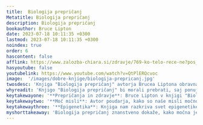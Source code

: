 ```yaml
---
title:  Biologija prepričanj
Metatitle: Biologija prepričanj
description: Biologija prepričanj
bookauthor: Bruce Lipton
date: 2023-07-18 10:11:35 +0300
lastmod: 2023-07-18 10:11:35 +0300
noindex: true
order: 6
hascontent: false
afflink: https://www.zalozba-chiara.si/zdravje/769-ko-telo-rece-ne?pos_id=44065
hasyoutube: false
youtubelink: https://www.youtube.com/watch?v=QtPlERQcvoc
image:  '/images/dobre-knjige/biologija-prepricanj.jpg'
twosdesc: 'Knjiga "Biologija prepričanj" avtorja Brucea Liptona obravnava, kako naša prepričanja in misli lahko vplivajo na funkcijo naših celic in s tem na naše zdravje in dobro počutje. Avtor na osnovi raziskav na področju epigenetike razlaga, kako naše zunanje okolje, vključno z mislimi, čustvi in prepričanji, lahko vpliva na izražanje naših genov.'
whyreadit: 'Knjigo "Biologija prepričanj" bi morali prebrati, saj ponuja vpogled v to, kako naše misli in prepričanja lahko vplivajo na naše fizično stanje, kar nam omogoča, da prevzamemo večjo kontrolo nad našim zdravjem in dobro počutjem. Bruce Lipton z uporabo znanstvenih dognanj razkriva, kako lahko s spremembo naših prepričanj pozitivno vplivamo na naše celice in s tem izboljšamo naše življenje.'
keytakewayone: '**Prepričanja in zdravje**: Bruce Lipton v knjigi "Biologija prepričanj" razlaga, kako lahko naša prepričanja in misli neposredno vplivajo na naše zdravje. Uči nas, da lahko s spremembo prepričanj pozitivno vplivamo na naše fizično stanje.'
keytakewaytwo: '**Moč misli**: Avtor poudarja, kako so naše misli močno orodje, ki lahko spremeni našo biologijo. To poudarja pomen pozitivnega razmišljanja in samokontrole za izboljšanje našega življenja.'
keytakewaythree: '**Epigenetika**: Knjiga nam razkriva svet epigenetike, ki raziskuje, kako lahko naše zunanje okolje in življenjske izkušnje vplivajo na izražanje naših genov. To razumevanje nam omogoča boljše razumevanje našega telesa in nas spodbuja k zdravemu življenjskemu slogu.'
myshorttakeaway: 'Biologija prepričanj znanstveno dokaže, kako močna je moč naših misli in kako močen vpliv ima okolje na nas. Dr. Lipton zpolni vrzel me biologijo, psihologijo in duhovnostjo in na znanstven način razkrije skrivnosti življenja. Je znanstvoenik in filozof in nas preko knjige uči kako ustvariti svojo prihodnsot. Knjigo sem prebrala kakšno leto predno sem se aktivno podala na pot hipnoterapije in me je samo še bolj prepričala v moč podzavesti, moč misli in prepričanj.'
---
```


